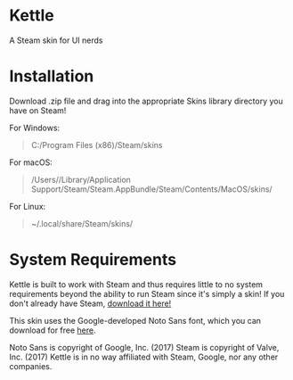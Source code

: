 # Kettle

A Steam skin for UI nerds

# Installation

Download .zip file and drag into the appropriate Skins library directory you have on Steam!

For Windows:
> C:/Program Files (x86)/Steam/skins

For macOS:
> /Users/<username>/Library/Application Support/Steam/Steam.AppBundle/Steam/Contents/MacOS/skins/

For Linux:
> ~/.local/share/Steam/skins/

# System Requirements

Kettle is built to work with Steam and thus requires little to no system requirements beyond the ability to run Steam since it's simply a skin! If you don't already have Steam, [download it here!][1]

This skin uses the Google-developed Noto Sans font, which you can download for free [here][2].

[1]: http://store.steampowered.com/about/
[2]: https://noto-website-2.storage.googleapis.com/pkgs/NotoSans-unhinted.zip

Noto Sans is copyright of Google, Inc. (2017)
Steam is copyright of Valve, Inc. (2017)
Kettle is in no way affiliated with Steam, Google, nor any other companies.
